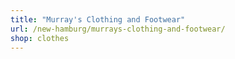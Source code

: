 ```yaml
---
title: "Murray's Clothing and Footwear"
url: /new-hamburg/murrays-clothing-and-footwear/
shop: clothes
---
```

